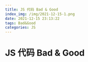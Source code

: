 ```yaml
---
title: JS 代码 Bad & Good
index_img: /img/2021-12-15-1.png
date: 2021-12-15 23:13:22
tags: Bad&Good
categories: JS
---
```


#  JS 代码 Bad & Good